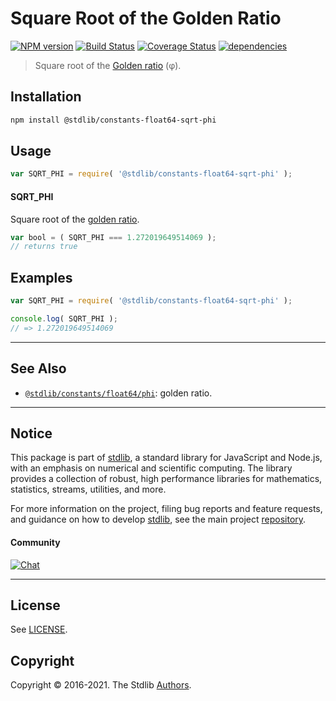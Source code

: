 <!--

@license Apache-2.0

Copyright (c) 2018 The Stdlib Authors.

Licensed under the Apache License, Version 2.0 (the "License");
you may not use this file except in compliance with the License.
You may obtain a copy of the License at

   http://www.apache.org/licenses/LICENSE-2.0

Unless required by applicable law or agreed to in writing, software
distributed under the License is distributed on an "AS IS" BASIS,
WITHOUT WARRANTIES OR CONDITIONS OF ANY KIND, either express or implied.
See the License for the specific language governing permissions and
limitations under the License.

-->

# Square Root of the Golden Ratio

[![NPM version][npm-image]][npm-url] [![Build Status][test-image]][test-url] [![Coverage Status][coverage-image]][coverage-url] [![dependencies][dependencies-image]][dependencies-url]

> Square root of the [Golden ratio][@stdlib/constants/float64/phi] (φ).

<section class="installation">

## Installation

```bash
npm install @stdlib/constants-float64-sqrt-phi
```

</section>

<section class="usage">

## Usage

```javascript
var SQRT_PHI = require( '@stdlib/constants-float64-sqrt-phi' );
```

#### SQRT_PHI

Square root of the [golden ratio][@stdlib/constants/float64/phi].

```javascript
var bool = ( SQRT_PHI === 1.272019649514069 );
// returns true
```

</section>

<!-- /.usage -->

<section class="examples">

## Examples

<!-- TODO: better example -->

<!-- eslint no-undef: "error" -->

```javascript
var SQRT_PHI = require( '@stdlib/constants-float64-sqrt-phi' );

console.log( SQRT_PHI );
// => 1.272019649514069
```

</section>

<!-- /.examples -->

<!-- Section for related `stdlib` packages. Do not manually edit this section, as it is automatically populated. -->

<section class="related">

* * *

## See Also

-   [`@stdlib/constants/float64/phi`][@stdlib/constants/float64/phi]: golden ratio.

</section>

<!-- /.related -->

<!-- Section for all links. Make sure to keep an empty line after the `section` element and another before the `/section` close. -->


<section class="main-repo" >

* * *

## Notice

This package is part of [stdlib][stdlib], a standard library for JavaScript and Node.js, with an emphasis on numerical and scientific computing. The library provides a collection of robust, high performance libraries for mathematics, statistics, streams, utilities, and more.

For more information on the project, filing bug reports and feature requests, and guidance on how to develop [stdlib][stdlib], see the main project [repository][stdlib].

#### Community

[![Chat][chat-image]][chat-url]

---

## License

See [LICENSE][stdlib-license].


## Copyright

Copyright &copy; 2016-2021. The Stdlib [Authors][stdlib-authors].

</section>

<!-- /.stdlib -->

<!-- Section for all links. Make sure to keep an empty line after the `section` element and another before the `/section` close. -->

<section class="links">

[npm-image]: http://img.shields.io/npm/v/@stdlib/constants-float64-sqrt-phi.svg
[npm-url]: https://npmjs.org/package/@stdlib/constants-float64-sqrt-phi

[test-image]: https://github.com/stdlib-js/constants-float64-sqrt-phi/actions/workflows/test.yml/badge.svg
[test-url]: https://github.com/stdlib-js/constants-float64-sqrt-phi/actions/workflows/test.yml

[coverage-image]: https://img.shields.io/codecov/c/github/stdlib-js/constants-float64-sqrt-phi/main.svg
[coverage-url]: https://codecov.io/github/stdlib-js/constants-float64-sqrt-phi?branch=main

[dependencies-image]: https://img.shields.io/david/stdlib-js/constants-float64-sqrt-phi.svg
[dependencies-url]: https://david-dm.org/stdlib-js/constants-float64-sqrt-phi/main

[chat-image]: https://img.shields.io/gitter/room/stdlib-js/stdlib.svg
[chat-url]: https://gitter.im/stdlib-js/stdlib/

[stdlib]: https://github.com/stdlib-js/stdlib

[stdlib-authors]: https://github.com/stdlib-js/stdlib/graphs/contributors

[stdlib-license]: https://raw.githubusercontent.com/stdlib-js/constants-float64-sqrt-phi/main/LICENSE

<!-- <related-links> -->

[@stdlib/constants/float64/phi]: https://github.com/stdlib-js/constants-float64-phi

<!-- </related-links> -->

</section>

<!-- /.links -->
